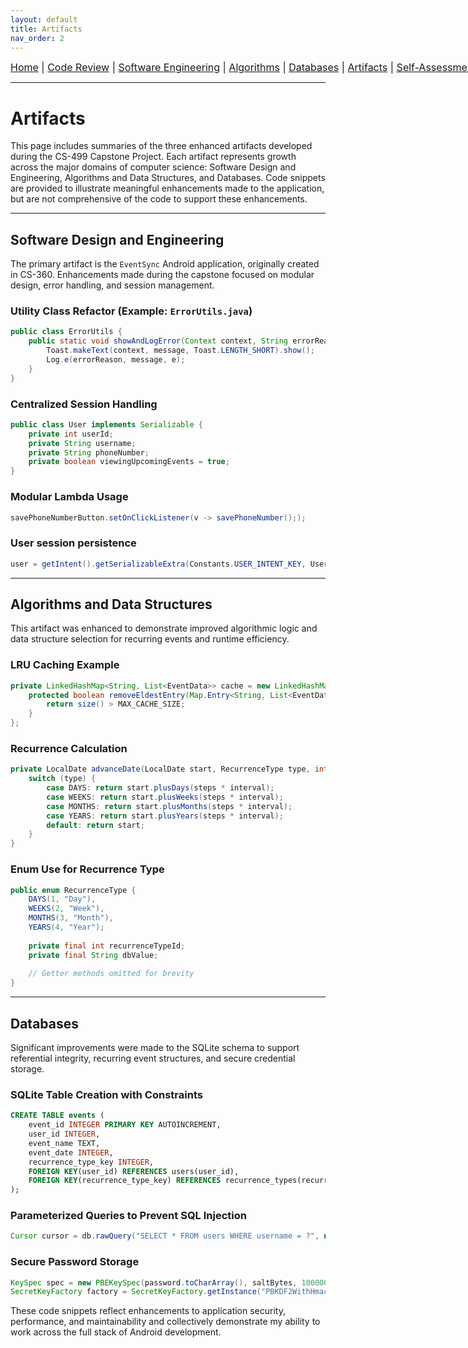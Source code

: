 ```yaml
---
layout: default
title: Artifacts
nav_order: 2
---
```

<div style="text-align: center; white-space: nowrap; font-size: 16px; margin-bottom: 10px;">
  <a href="/snhu-capstone/">Home</a> |
  <a href="/snhu-capstone/code-review/">Code Review</a> |
  <a href="/snhu-capstone/enhancements/software-engineering/">Software Engineering</a> |
  <a href="/snhu-capstone/enhancements/data-structures-algorithms/">Algorithms</a> |
  <a href="/snhu-capstone/enhancements/databases/">Databases</a> |
  <a href="/snhu-capstone/artifacts/">Artifacts</a> |
  <a href="/snhu-capstone/self-assessment/">Self-Assessment</a>
</div>
<hr>


# Artifacts

This page includes summaries of the three enhanced artifacts developed during the CS-499 Capstone Project. Each artifact represents growth across the major domains of computer science: Software Design and Engineering, Algorithms and Data Structures, and Databases. Code snippets are provided to illustrate meaningful enhancements made to the application, but are not comprehensive of the code to support these enhancements.

---

## Software Design and Engineering

The primary artifact is the `EventSync` Android application, originally created in CS-360. Enhancements made during the capstone focused on modular design, error handling, and session management.

### Utility Class Refactor (Example: `ErrorUtils.java`)
```java
public class ErrorUtils {
    public static void showAndLogError(Context context, String errorReason, String message, Exception e) {
        Toast.makeText(context, message, Toast.LENGTH_SHORT).show();
        Log.e(errorReason, message, e);
    }
}
```

### Centralized Session Handling
```java
public class User implements Serializable {
    private int userId;
    private String username;
    private String phoneNumber;
    private boolean viewingUpcomingEvents = true;
}
```

### Modular Lambda Usage
```java
savePhoneNumberButton.setOnClickListener(v -> savePhoneNumber(););
```

### User session persistence
```java
user = getIntent().getSerializableExtra(Constants.USER_INTENT_KEY, User.class);
```

---

## Algorithms and Data Structures

This artifact was enhanced to demonstrate improved algorithmic logic and data structure selection for recurring events and runtime efficiency.

### LRU Caching Example
```java
private LinkedHashMap<String, List<EventData>> cache = new LinkedHashMap<>(MAX_CACHE_SIZE, 0.75f, true) {
    protected boolean removeEldestEntry(Map.Entry<String, List<EventData>> eldest) {
        return size() > MAX_CACHE_SIZE;
    }
};
```

### Recurrence Calculation
```java
private LocalDate advanceDate(LocalDate start, RecurrenceType type, int steps, int interval) {
    switch (type) {
        case DAYS: return start.plusDays(steps * interval);
        case WEEKS: return start.plusWeeks(steps * interval);
        case MONTHS: return start.plusMonths(steps * interval);
        case YEARS: return start.plusYears(steps * interval);
        default: return start;
    }
}
```

### Enum Use for Recurrence Type
```java
public enum RecurrenceType {
    DAYS(1, "Day"),
    WEEKS(2, "Week"),
    MONTHS(3, "Month"),
    YEARS(4, "Year");
    
    private final int recurrenceTypeId;
    private final String dbValue;
    
    // Getter methods omitted for brevity
}
```

---

## Databases

Significant improvements were made to the SQLite schema to support referential integrity, recurring event structures, and secure credential storage.

### SQLite Table Creation with Constraints
```sql
CREATE TABLE events (
    event_id INTEGER PRIMARY KEY AUTOINCREMENT,
    user_id INTEGER,
    event_name TEXT,
    event_date INTEGER,
    recurrence_type_key INTEGER,
    FOREIGN KEY(user_id) REFERENCES users(user_id),
    FOREIGN KEY(recurrence_type_key) REFERENCES recurrence_types(recurrence_type_key)
);
```

### Parameterized Queries to Prevent SQL Injection
```java
Cursor cursor = db.rawQuery("SELECT * FROM users WHERE username = ?", new String[]{username});
```

### Secure Password Storage
```java
KeySpec spec = new PBEKeySpec(password.toCharArray(), saltBytes, 100000, 128);
SecretKeyFactory factory = SecretKeyFactory.getInstance("PBKDF2WithHmacSHA1");
```

These code snippets reflect enhancements to application security, performance, and maintainability and collectively demonstrate my ability to work across the full stack of Android development.